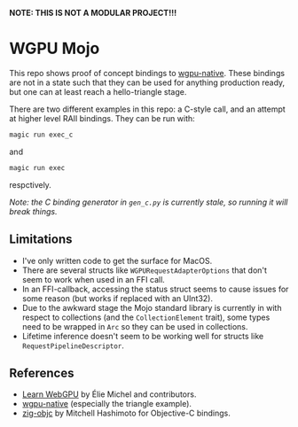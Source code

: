 **NOTE: THIS IS NOT A MODULAR PROJECT!!!**

# WGPU Mojo

This repo shows proof of concept bindings to [wgpu-native](https://github.com/gfx-rs/wgpu-native/).
These bindings are not in a state such that they can be used for anything production ready,
but one can at least reach a hello-triangle stage.

There are two different examples in this repo: a C-style call, and an attempt at higher level RAII bindings.
They can be run with:
```sh
magic run exec_c
```
and
```sh
magic run exec
```
respctively.

_Note: the C binding generator in `gen_c.py` is currently stale, so running it will break things._

## Limitations

* I've only written code to get the surface for MacOS.
* There are several structs like `WGPURequestAdapterOptions` that don't seem to work when used in an FFI call.
* In an FFI-callback, accessing the status struct seems to cause issues for some reason (but works if replaced with an UInt32).
* Due to the awkward stage the Mojo standard library is currently in with respect to collections (and the `CollectionElement` trait), some types need to be wrapped in `Arc` so they can be used in collections.
* Lifetime inference doesn't seem to be working well for structs like `RequestPipelineDescriptor`.

## References

* [Learn WebGPU](https://eliemichel.github.io/LearnWebGPU/) by Élie Michel and contributors.
* [wgpu-native](https://github.com/gfx-rs/wgpu-native/) (especially the triangle example).
* [zig-objc](https://github.com/mitchellh/zig-objc) by Mitchell Hashimoto for Objective-C bindings.
